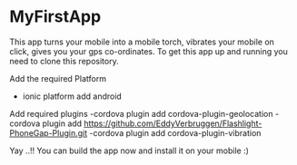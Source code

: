 # MyFirstApp
This app turns your mobile into a mobile torch, vibrates your mobile on click, gives you your gps co-ordinates.
To get this app up and running you need to clone this repository.

Add the required Platform 
  - ionic platform add android

Add required plugins
  -cordova plugin add cordova-plugin-geolocation
  -cordova plugin add  https://github.com/EddyVerbruggen/Flashlight-PhoneGap-Plugin.git
  -cordova plugin add cordova-plugin-vibration

Yay ..!! You can build the app now and install it on your mobile :)
